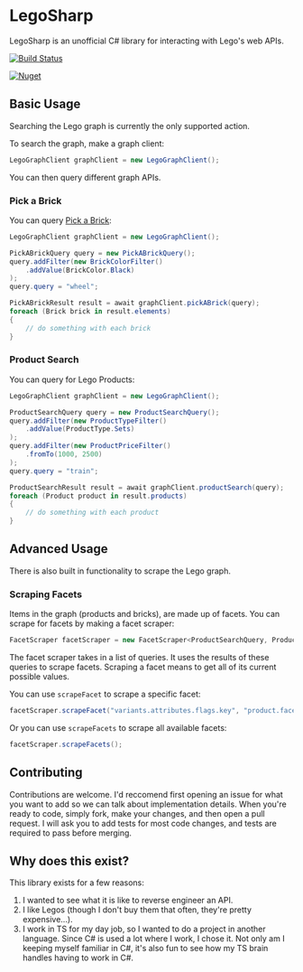# LegoSharp

LegoSharp is an unofficial C# library for interacting with Lego's web APIs.

[![Build Status](https://mrayermann.visualstudio.com/LegoSharp/_apis/build/status/rolledback.LegoSharp?branchName=master)](https://mrayermann.visualstudio.com/LegoSharp/_build/latest?definitionId=1&branchName=master)

[![Nuget](https://img.shields.io/nuget/v/LegoSharp)](https://www.nuget.org/packages/LegoSharp/)

## Basic Usage

Searching the Lego graph is currently the only supported action.

To search the graph, make a graph client:
```C#
LegoGraphClient graphClient = new LegoGraphClient();
```

You can then query different graph APIs.

### Pick a Brick

You can query [Pick a Brick](https://www.lego.com/en-us/page/static/pick-a-brick):
```C#
LegoGraphClient graphClient = new LegoGraphClient();

PickABrickQuery query = new PickABrickQuery();
query.addFilter(new BrickColorFilter()
    .addValue(BrickColor.Black)
);
query.query = "wheel";

PickABrickResult result = await graphClient.pickABrick(query);
foreach (Brick brick in result.elements)
{
    // do something with each brick
}
```

### Product Search

You can query for Lego Products:
```C#
LegoGraphClient graphClient = new LegoGraphClient();

ProductSearchQuery query = new ProductSearchQuery();
query.addFilter(new ProductTypeFilter()
    .addValue(ProductType.Sets)
);
query.addFilter(new ProductPriceFilter()
    .fromTo(1000, 2500)
);
query.query = "train";

ProductSearchResult result = await graphClient.productSearch(query);
foreach (Product product in result.products)
{
    // do something with each product
}
```

## Advanced Usage

There is also built in functionality to scrape the Lego graph.

### Scraping Facets

Items in the graph (products and bricks), are made up of facets. You can scrape for facets by making a facet scraper:

```c#
FacetScraper facetScraper = new FacetScraper<ProductSearchQuery, ProductSearchResult>(new List<ProductSearchQuery> { new ProductSearchQuery() }, new ProductSearchFacetExtractor());
```

The facet scraper takes in a list of queries. It uses the results of these queries to scrape facets. Scraping a facet means to get all of its current possible values.

You can use `scrapeFacet` to scrape a specific facet:
```c#
facetScraper.scrapeFacet("variants.attributes.flags.key", "product.facet.flags");
```

Or you can use `scrapeFacets` to scrape all available facets:
```c#
facetScraper.scrapeFacets();
```

## Contributing

Contributions are welcome. I'd reccomend first opening an issue for what you want to add so we can talk about implementation details. When you're ready to code, simply fork, make your changes, and then open a pull request. I will ask you to add tests for most code changes, and tests are required to pass before merging.

## Why does this exist?

This library exists for a few reasons:
1. I wanted to see what it is like to reverse engineer an API.
2. I like Legos (though I don't buy them that often, they're pretty expensive...).
3. I work in TS for my day job, so I wanted to do a project in another language. Since C# is used a lot where I work, I chose it. Not only am I keeping myself familiar in C#, it's also fun to see how my TS brain handles having to work in C#.
